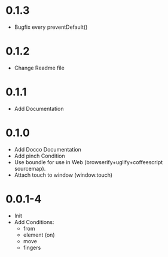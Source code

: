 # 0.1.3
* Bugfix every preventDefault()

# 0.1.2
* Change Readme file

# 0.1.1
* Add Documentation

# 0.1.0
* Add Docco Documentation
* Add pinch Condition
* Use boundle for use in Web (browserify+uglify+coffeescript sourcemap).
* Attach touch to window (window.touch)

# 0.0.1-4
* Init
* Add Conditions:
  * from
  * element (on)
  * move
  * fingers
